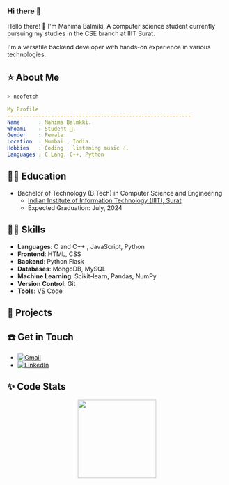### Hi there 👋

Hello there! 👋 I'm Mahima Balmiki, A computer science student currently pursuing my studies in the CSE branch at IIIT Surat.

I'm a versatile backend developer with hands-on experience in various technologies.

## ⭐ About Me

```zsh
> neofetch
``` 

```yaml
My Profile
-----------------------------------------------------------
Name      : Mahima Balmkki.
WhoamI    : Student 🏫.
Gender    : Female.
Location  : Mumbai , India.
Hobbies   : Coding , listening music 🎶.
Languages : C Lang, C++, Python
```


 
## 👨‍🎓 Education

- Bachelor of Technology (B.Tech) in Computer Science and Engineering
  - [Indian Institute of Information Technology (IIIT), Surat](https://www.google.com/search?q=IIIT+Surat&oq=IIIT+Surat&aqs=chrome..69i57j69i60l3j69i65.7945j0j7&client=ms-android-xiaomi-rev1&sourceid=chrome-mobile&ie=UTF-8)
  - Expected Graduation: July, 2024


## 🧑‍💻 Skills

- **Languages**: C and C++ , JavaScript, Python
- **Frontend**: HTML, CSS
- **Backend**:  Python Flask
- **Databases**: MongoDB, MySQL
- **Machine Learning**: Scikit-learn, Pandas, NumPy
- **Version Control**: Git
- **Tools**: VS Code

## 🚀 Projects

## ☎️ Get in Touch

- [![Gmail](https://img.shields.io/badge/Gmail-D14836?style=for-the-badge&logo=gmail&logoColor=white)](mailto:mahimabalmiki13@gmail.com)
- [![LinkedIn](https://img.shields.io/badge/mahima-balmiki-%230077B5.svg?style=for-the-badge&logo=linkedin&logoColor=white)](https://www.linkedin.com/in/mahima-balmiki-a54649123)

## ✨ Code Stats

  <p align = "center">
    <img align="center" src="http://github-profile-summary-cards.vercel.app/api/cards/stats?username=mahima-balmiki&theme=2077" height="180em" />
  </p>
  
